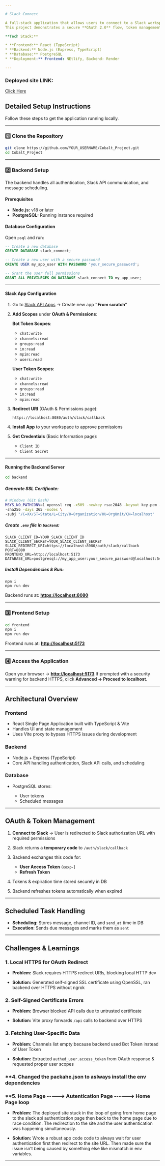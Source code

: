 ```yaml
---

# Slack Connect

A full-stack application that allows users to connect to a Slack workspace, send messages to channels immediately, and schedule messages for future delivery.
This project demonstrates a secure **OAuth 2.0** flow, token management with refresh logic, and a reliable task scheduler.

**Tech Stack:**

* **Frontend:** React (TypeScript)
* **Backend:** Node.js (Express, TypeScript)
* **Database:** PostgreSQL
* **Deployment:** Frontend: NEtlify, Backend: Render

---
```

### Deployed site LINK:
[Click Here](https://cobaltproject.netlify.app/)


## Detailed Setup Instructions

Follow these steps to get the application running locally.

---

### 1️⃣ Clone the Repository

```bash
git clone https://github.com/YOUR_USERNAME/Cobalt_Project.git
cd Cobalt_Project
```

---

### 2️⃣ Backend Setup

The backend handles all authentication, Slack API communication, and message scheduling.

#### **Prerequisites**

* **Node.js:** v18 or later
* **PostgreSQL:** Running instance required

#### **Database Configuration**

Open `psql` and run:

```sql
-- Create a new database
CREATE DATABASE slack_connect;

-- Create a new user with a secure password
CREATE USER my_app_user WITH PASSWORD 'your_secure_password';

-- Grant the user full permissions
GRANT ALL PRIVILEGES ON DATABASE slack_connect TO my_app_user;
```

---

#### **Slack App Configuration**

1. Go to [Slack API Apps](https://api.slack.com/apps) → Create new app **"From scratch"**

2. **Add Scopes** under **OAuth & Permissions**:

   **Bot Token Scopes**:

   * `chat:write`
   * `channels:read`
   * `groups:read`
   * `im:read`
   * `mpim:read`
   * `users:read`

   **User Token Scopes**:

   * `chat:write`
   * `channels:read`
   * `groups:read`
   * `im:read`
   * `mpim:read`

3. **Redirect URI** (OAuth & Permissions page):

   ```
   https://localhost:8080/auth/slack/callback
   ```

4. **Install App** to your workspace to approve permissions

5. **Get Credentials** (Basic Information page):

   * `Client ID`
   * `Client Secret`

---

#### **Running the Backend Server**

```bash
cd backend
```

##### Generate SSL Certificate:

```bash
# Windows (Git Bash)
MSYS_NO_PATHCONV=1 openssl req -x509 -newkey rsa:2048 -keyout key.pem -out cert.pem \
-sha256 -days 365 -nodes \
-subj "/C=XX/ST=State/L=City/O=Organization/OU=OrgUnit/CN=localhost"
```

##### Create `.env` file in `backend`:

```env
SLACK_CLIENT_ID=YOUR_SLACK_CLIENT_ID
SLACK_CLIENT_SECRET=YOUR_SLACK_CLIENT_SECRET
SLACK_REDIRECT_URI=https://localhost:8080/auth/slack/callback
PORT=8080
FRONTEND_URL=http://localhost:5173
DATABASE_URL=postgresql://my_app_user:your_secure_password@localhost:5432/slack_connect
```

##### Install Dependencies & Run:

```bash
npm i
npm run dev
```

Backend runs at: **[https://localhost:8080](https://localhost:8080)**

---

### 3️⃣ Frontend Setup

```bash
cd frontend
npm i
npm run dev
```

Frontend runs at: **[http://localhost:5173](http://localhost:5173)**

---

### 4️⃣ Access the Application

Open your browser → **[http://localhost:5173](http://localhost:5173)**
If prompted with a security warning for backend HTTPS, click **Advanced → Proceed to localhost**.

---

## Architectural Overview

### **Frontend**

* React Single Page Application built with TypeScript & Vite
* Handles UI and state management
* Uses Vite proxy to bypass HTTPS issues during development

### **Backend**

* Node.js + Express (TypeScript)
* Core API handling authentication, Slack API calls, and scheduling

### **Database**

* PostgreSQL stores:

  * User tokens
  * Scheduled messages

---

##  OAuth & Token Management

1. **Connect to Slack** → User is redirected to Slack authorization URL with required permissions
2. Slack returns a **temporary code** to `/auth/slack/callback`
3. Backend exchanges this code for:

   * **User Access Token** (`xoxp-`)
   * **Refresh Token**
4. Tokens & expiration time stored securely in DB
5. Backend refreshes tokens automatically when expired

---

##  Scheduled Task Handling

* **Scheduling**: Stores message, channel ID, and `send_at` time in DB
* **Execution**: Sends due messages and marks them as `sent`

---

## Challenges & Learnings

### **1. Local HTTPS for OAuth Redirect**

* **Problem:** Slack requires HTTPS redirect URIs, blocking local HTTP dev
  
* **Solution:** Generated self-signed SSL certificate using OpenSSL, ran backend over HTTPS without ngrok

### **2. Self-Signed Certificate Errors**

* **Problem:** Browser blocked API calls due to untrusted certificate
  
* **Solution:** Vite proxy forwards `/api` calls to backend over HTTPS

### **3. Fetching User-Specific Data**

* **Problem:** Channels list empty because backend used Bot Token instead of User Token
  
* **Solution:** Extracted `authed_user.access_token` from OAuth response & requested proper user scopes

### **4. Changed the packahe.json to aslways install the env dependencies

### **5. Home Page -----> Autentication Page ------> Home Page loop
* **Problem:** The deployed site stuck in the loop of going from home page to the slack api authentication page
  then back to the home page due to race condition. The redirection to the site and the user authentication was
  happening simultaneously.

* **Solution:** Wrote a robust app code code to always wait for user authentication first then redirect to the site URL.
  Then made sure the issue isn't being caused by something else like mismatch in env variables.

---
